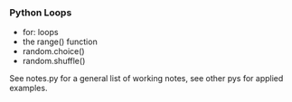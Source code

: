 ### Python Loops

- for: loops
- the range() function
- random.choice()
- random.shuffle()

See notes.py for a general list of working notes, see other pys for applied examples.
